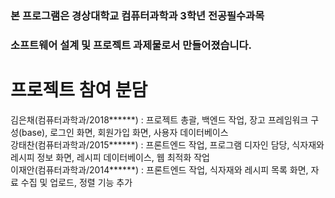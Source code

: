 ﻿### 본 프로그램은 경상대학교 컴퓨터과학과 3학년 전공필수과목   
### 소프트웨어 설계 및 프로젝트 과제물로서 만들어졌습니다.   
   
# 프로젝트 참여 분담   
김은채(컴퓨터과학과/2018******) : 프로젝트 총괄, 백엔드 작업, 장고 프레임워크 구성(base), 로그인 화면, 회원가입 화면, 사용자 데이터베이스   
강태찬(컴퓨터과학과/2015******) : 프론트엔드 작업, 프로그램 디자인 담당, 식자재와 레시피 정보 화면, 레시피 데이터베이스, 웹 최적화 작업   
이재안(컴퓨터과학과/2014******) : 프론트엔드 작업, 식자재와 레시피 목록 화면, 자료 수집 및 업로드, 정렬 기능 추가   
